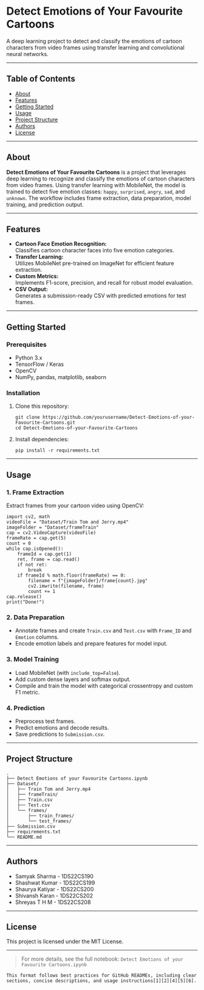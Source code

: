 
# Detect Emotions of Your Favourite Cartoons

A deep learning project to detect and classify the emotions of cartoon characters from video frames using transfer learning and convolutional neural networks.

---

## Table of Contents

- [About](#about)
- [Features](#features)
- [Getting Started](#getting-started)
- [Usage](#usage)
- [Project Structure](#project-structure)
- [Authors](#authors)
- [License](#license)

---

## About

**Detect Emotions of Your Favourite Cartoons** is a project that leverages deep learning to recognize and classify the emotions of cartoon characters from video frames. Using transfer learning with MobileNet, the model is trained to detect five emotion classes: `happy`, `surprised`, `angry`, `sad`, and `unknown`. The workflow includes frame extraction, data preparation, model training, and prediction output.

---

## Features

- **Cartoon Face Emotion Recognition:**  
  Classifies cartoon character faces into five emotion categories.
- **Transfer Learning:**  
  Utilizes MobileNet pre-trained on ImageNet for efficient feature extraction.
- **Custom Metrics:**  
  Implements F1-score, precision, and recall for robust model evaluation.
- **CSV Output:**  
  Generates a submission-ready CSV with predicted emotions for test frames.

---

## Getting Started

### Prerequisites

- Python 3.x
- TensorFlow / Keras
- OpenCV
- NumPy, pandas, matplotlib, seaborn

### Installation

1. Clone this repository:
   ```
   git clone https://github.com/yourusername/Detect-Emotions-of-your-Favourite-Cartoons.git
   cd Detect-Emotions-of-your-Favourite-Cartoons
   ```
2. Install dependencies:
   ```
   pip install -r requirements.txt
   ```

---

## Usage

### 1. Frame Extraction

Extract frames from your cartoon video using OpenCV:
```
import cv2, math
videoFile = "Dataset/Train Tom and Jerry.mp4"
imageFolder = "Dataset/frameTrain"
cap = cv2.VideoCapture(videoFile)
frameRate = cap.get(5)
count = 0
while cap.isOpened():
    frameId = cap.get(1)
    ret, frame = cap.read()
    if not ret:
        break
    if frameId % math.floor(frameRate) == 0:
        filename = f"{imageFolder}/frame{count}.jpg"
        cv2.imwrite(filename, frame)
        count += 1
cap.release()
print("Done!")
```

### 2. Data Preparation

- Annotate frames and create `Train.csv` and `Test.csv` with `Frame_ID` and `Emotion` columns.
- Encode emotion labels and prepare features for model input.

### 3. Model Training

- Load MobileNet (with `include_top=False`).
- Add custom dense layers and softmax output.
- Compile and train the model with categorical crossentropy and custom F1 metric.

### 4. Prediction

- Preprocess test frames.
- Predict emotions and decode results.
- Save predictions to `Submission.csv`.

---

## Project Structure

```
.
├── Detect Emotions of your Favourite Cartoons.ipynb
├── Dataset/
│   ├── Train Tom and Jerry.mp4
│   ├── frameTrain/
│   ├── Train.csv
│   ├── Test.csv
│   └── frames/
│       ├── train_frames/
│       └── test_frames/
├── Submission.csv
├── requirements.txt
└── README.md
```

---

## Authors

- Samyak Sharma - 1DS22CS190
- Shashwat Kumar - 1DS22CS199
- Shaurya Katiyar - 1DS22CS200
- Shivansh Karan - 1DS22CS202
- Shreyas T H M - 1DS22CS208

---

## License

This project is licensed under the MIT License.

---

> For more details, see the full notebook: `Detect Emotions of your Favourite Cartoons.ipynb`

```
This format follows best practices for GitHub READMEs, including clear sections, concise descriptions, and usage instructions[1][2][4][5][6].
```

